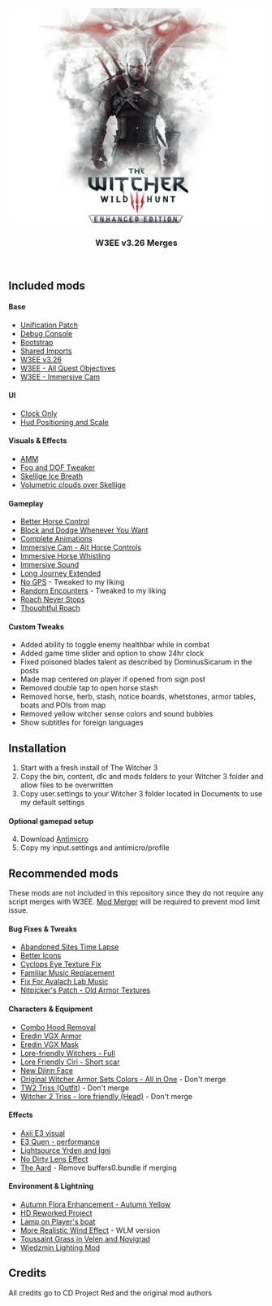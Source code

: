 <p align="center">
  <img src="./.github/banner.png" />

  <h3 align="center">
    W3EE v3.26 Merges
  </h3>
</p>

<br>

## Included mods

#### Base
- [Unification Patch](https://www.nexusmods.com/witcher3/mods/2134/?)
- [Debug Console](https://www.nexusmods.com/witcher3/mods/1555/?)
- [Bootstrap](https://www.nexusmods.com/witcher3/mods/2109/?)
- [Shared Imports](https://www.nexusmods.com/witcher3/mods/2110/?)
- [W3EE v3.26](https://www.nexusmods.com/witcher3/mods/2521/?)
- [W3EE - All Quest Objectives](https://www.nexusmods.com/witcher3/mods/2521/?)
- [W3EE - Immersive Cam](https://www.nexusmods.com/witcher3/mods/2521/?)

#### UI
- [Clock Only](https://www.nexusmods.com/witcher3/mods/1662/?)
- [Hud Positioning and Scale](https://www.nexusmods.com/witcher3/mods/861?)

#### Visuals & Effects
- [AMM](https://www.nexusmods.com/witcher3/mods/780?)
- [Fog and DOF Tweaker](https://www.nexusmods.com/witcher3/mods/2609?)
- [Skellige Ice Breath](https://www.nexusmods.com/witcher3/mods/1257/?)
- [Volumetric clouds over Skellige](https://www.nexusmods.com/witcher3/mods/1302/?)

#### Gameplay
- [Better Horse Control](https://www.nexusmods.com/witcher3/mods/2000?)
- [Block and Dodge Whenever You Want](https://www.nexusmods.com/witcher3/mods/1080/?)
- [Complete Animations](https://www.nexusmods.com/witcher3/mods/2632/?)
- [Immersive Cam - Alt Horse Controls](https://www.nexusmods.com/witcher3/mods/689/?)
- [Immersive Horse Whistling](https://www.nexusmods.com/witcher3/mods/2651/?)
- [Immersive Sound](https://www.nexusmods.com/witcher3/mods/1921/?)
- [Long Journey Extended](https://www.nexusmods.com/witcher3/mods/1630/?)
- [No GPS](https://www.nexusmods.com/witcher3/mods/1562/?) - Tweaked to my liking
- [Random Encounters](https://www.nexusmods.com/witcher3/mods/785/?) - Tweaked to my liking
- [Roach Never Stops](https://www.nexusmods.com/witcher3/mods/2288/?)
- [Thoughtful Roach](https://www.nexusmods.com/witcher3/mods/1586/?)

#### Custom Tweaks
- Added ability to toggle enemy healthbar while in combat
- Added game time slider and option to show 24hr clock
- Fixed poisoned blades talent as described by DominusSicarum in the posts
- Made map centered on player if opened from sign post
- Removed double tap to open horse stash
- Removed horse, herb, stash, notice boards, whetstones, armor tables, boats and POIs from map
- Removed yellow witcher sense colors and sound bubbles
- Show subtitles for foreign languages

## Installation
1. Start with a fresh install of The Witcher 3
2. Copy the bin, content, dlc and mods folders to your Witcher 3 folder and allow files to be overwritten
3. Copy user.settings to your Witcher 3 folder located in Documents to use my default settings

#### Optional gamepad setup
4. Download [Antimicro](https://github.com/AntiMicro/antimicro)
5. Copy my input.settings and antimicro/profile

## Recommended mods
These mods are not included in this repository since they do not require any script merges with W3EE. [Mod Merger](https://www.nexusmods.com/witcher3/mods/1931/?) will be required to prevent mod limit issue.

#### Bug Fixes & Tweaks
- [Abandoned Sites Time Lapse](https://www.nexusmods.com/witcher3/mods/2635/?)
- [Better Icons](https://www.nexusmods.com/witcher3/mods/1701/?)
- [Cyclops Eye Texture Fix](https://www.nexusmods.com/witcher3/mods/746?)
- [Familiar Music Replacement](https://www.nexusmods.com/witcher3/mods/1922?)
- [Fix For Avalach Lab Music](https://www.nexusmods.com/witcher3/mods/2165/?)
- [Nitpicker's Patch - Old Armor Textures](https://www.nexusmods.com/witcher3/mods/2117/?)

#### Characters & Equipment
- [Combo Hood Removal](https://www.nexusmods.com/witcher3/mods/2514?)
- [Eredin VGX Armor](https://www.nexusmods.com/witcher3/mods/1319/?)
- [Eredin VGX Mask](https://www.nexusmods.com/witcher3/mods/2077/?)
- [Lore-friendly Witchers - Full](https://www.nexusmods.com/witcher3/mods/390/?)
- [Lore Friendly Ciri - Short scar](https://www.nexusmods.com/witcher3/mods/685/?)
- [New Djinn Face](https://www.nexusmods.com/witcher3/mods/554/?)
- [Original Witcher Armor Sets Colors - All in One](https://www.nexusmods.com/witcher3/mods/1536/?) - Don't merge
- [TW2 Triss (Outfit)](https://www.nexusmods.com/witcher3/mods/2223/?) - Don't merge
- [Witcher 2 Triss - lore friendly (Head)](https://www.nexusmods.com/witcher3/mods/2748/?) - Don't merge

#### Effects
- [Axii E3 visual](https://www.nexusmods.com/witcher3/mods/594/?)
- [E3 Quen - performance](https://www.nexusmods.com/witcher3/mods/2366/?)
- [Lightsource Yrden and Igni](https://www.nexusmods.com/witcher3/mods/2853?)
- [No Dirty Lens Effect](https://www.nexusmods.com/witcher3/mods/347/?)
- [The Aard](https://www.nexusmods.com/witcher3/mods/2346/?) - Remove buffers0.bundle if merging

#### Environment & Lightning
- [Autumn Flora Enhancement - Autumn Yellow](https://www.nexusmods.com/witcher3/mods/942/?)
- [HD Reworked Project](https://www.nexusmods.com/witcher3/mods/1021/?)
- [Lamp on Player's boat](https://www.nexusmods.com/witcher3/mods/2770/?)
- [More Realistic Wind Effect](https://www.nexusmods.com/witcher3/mods/1853?) - WLM version
- [Toussaint Grass in Velen and Novigrad](https://www.nexusmods.com/witcher3/mods/1836/?)
- [Wiedzmin Lighting Mod](https://www.nexusmods.com/witcher3/mods/2358/?)

## Credits
All credits go to CD Project Red and the original mod authors
